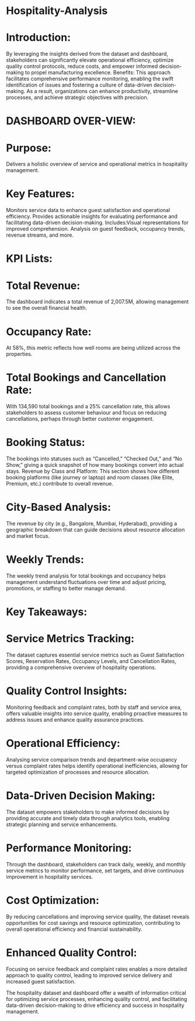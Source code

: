 # Hospitality-Analysis
# Introduction:
By leveraging the insights derived from the dataset and dashboard, stakeholders can significantly elevate operational efficiency, optimize quality control protocols, reduce costs, and empower informed decision-making to propel manufacturing excellence.
Benefits: This approach facilitates comprehensive performance monitoring, enabling the swift identification of issues and fostering a culture of data-driven decision-making. As a result, organizations can enhance productivity, streamline processes, and achieve strategic objectives with precision.

# DASHBOARD OVER-VIEW:
# Purpose: 
Delivers a holistic overview of service and operational metrics in hospitality management.
# Key Features:
Monitors service data to enhance guest satisfaction and operational efficiency. Provides actionable insights for evaluating performance and facilitating data-driven decision-making.
Includes:Visual representations for improved comprehension.  Analysis on guest feedback, occupancy trends, revenue streams, and more.

# KPI Lists:
# Total Revenue: 
The dashboard indicates a total revenue of 2,007.5M, allowing management to see the overall financial health.
# Occupancy Rate: 
At 58%, this metric reflects how well rooms are being utilized across the properties.
# Total Bookings and Cancellation Rate:
With 134,590 total bookings and a 25% cancellation rate, this allows stakeholders to assess customer behaviour and focus on reducing cancellations, perhaps through better customer engagement.
# Booking Status:
The bookings into statuses such as “Cancelled,” “Checked Out,” and “No Show,” giving a quick snapshot of how many bookings convert into actual stays.
Revenue by Class and Platform: This section shows how different booking platforms (like journey or laptop) and room classes (like Elite, Premium, etc.) contribute to overall revenue. 
# City-Based Analysis:
The revenue by city (e.g., Bangalore, Mumbai, Hyderabad), providing a geographic breakdown that can guide decisions about resource allocation and market focus.
# Weekly Trends:
The weekly trend analysis for total bookings and occupancy helps management understand fluctuations over time and adjust pricing, promotions, or staffing to better manage demand.

# Key Takeaways:
# Service Metrics Tracking: 
The dataset captures essential service metrics such as Guest Satisfaction Scores, Reservation Rates, Occupancy Levels, and Cancellation Rates, providing a comprehensive overview of hospitality operations.
# Quality Control Insights: 
Monitoring feedback and complaint rates, both by staff and service area, offers valuable insights into service quality, enabling proactive measures to address issues and enhance quality assurance practices.
# Operational Efficiency:
Analysing service comparison trends and department-wise occupancy versus complaint rates helps identify operational inefficiencies, allowing for targeted optimization of processes and resource allocation.
# Data-Driven Decision Making:
The dataset empowers stakeholders to make informed decisions by providing accurate and timely data through analytics tools, enabling strategic planning and service enhancements.
# Performance Monitoring: 
Through the dashboard, stakeholders can track daily, weekly, and monthly service metrics to monitor performance, set targets, and drive continuous improvement in hospitality services.
# Cost Optimization:
By reducing cancellations and improving service quality, the dataset reveals opportunities for cost savings and resource optimization, contributing to overall operational efficiency and financial sustainability.
# Enhanced Quality Control:
Focusing on service feedback and complaint rates enables a more detailed approach to quality control, leading to improved service delivery and increased guest satisfaction.

The hospitality dataset and dashboard offer a wealth of information critical for optimizing service processes, enhancing quality control, and facilitating data-driven decision-making to drive efficiency and success in hospitality management.








